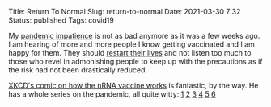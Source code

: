 Title: Return To Normal
Slug: return-to-normal
Date: 2021-03-30 7:32
Status: published
Tags: covid19

My [pandemic impatience]({filename}pandemic-thoughts.md) is not as bad anymore as it was a few
weeks ago. I am hearing of more and more people I know getting vaccinated and I am happy for them.
They should [restart their lives](https://www.econlib.org/fear-me-not-i-got-my-covid-vaccine/)
and not listen too much to those who revel in admonishing people to keep up with the precautions
as if the risk had not been drastically reduced.

[XKCD's comic on how the nRNA vaccine works](https://xkcd.com/2425/) is fantastic, by the way.
He has a whole series on the pandemic, all quite witty:
[1](https://xkcd.com/2398/)
[2](https://xkcd.com/2400/)
[3](https://xkcd.com/2402/)
[4](https://xkcd.com/2406/)
[5](https://xkcd.com/2422/)
[6](https://xkcd.com/2443/)




